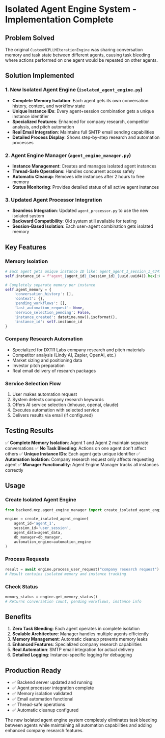 # Isolated Agent Engine System - Implementation Complete

## Problem Solved

The original `CustomMCPLLMIterationEngine` was sharing conversation memory and task state between different agents, causing task bleeding where actions performed on one agent would be repeated on other agents.

## Solution Implemented

### 1. New Isolated Agent Engine (`isolated_agent_engine.py`)

- **Complete Memory Isolation**: Each agent gets its own conversation history, context, and workflow state
- **Unique Instance IDs**: Every agent+session combination gets a unique instance identifier
- **Specialized Features**: Enhanced for company research, competitor analysis, and pitch automation
- **Real Email Integration**: Maintains full SMTP email sending capabilities
- **Detailed Process Display**: Shows step-by-step research and automation processes

### 2. Agent Engine Manager (`agent_engine_manager.py`)

- **Instance Management**: Creates and manages isolated agent instances
- **Thread-Safe Operations**: Handles concurrent access safely
- **Automatic Cleanup**: Removes idle instances after 2 hours to free memory
- **Status Monitoring**: Provides detailed status of all active agent instances

### 3. Updated Agent Processor Integration

- **Seamless Integration**: Updated `agent_processor.py` to use the new isolated system
- **Backward Compatibility**: Old system still available for testing
- **Session-Based Isolation**: Each user+agent combination gets isolated memory

## Key Features

### Memory Isolation

```python
# Each agent gets unique instance ID like: agent_agent_1_session_1_434f1458
self.instance_id = f"agent_{agent_id}_{session_id}_{uuid.uuid4().hex[:8]}"

# Completely separate memory per instance
self.agent_memory = {
    'conversation_history': [],
    'context': {},
    'pending_workflows': [],
    'last_automation_request': None,
    'service_selection_pending': False,
    'instance_created': datetime.now().isoformat(),
    'instance_id': self.instance_id
}
```

### Company Research Automation

- Specialized for DXTR Labs company research and pitch materials
- Competitor analysis (Lindy AI, Zapier, OpenAI, etc.)
- Market sizing and positioning data
- Investor pitch preparation
- Real email delivery of research packages

### Service Selection Flow

1. User makes automation request
2. System detects company research keywords
3. Offers AI service selection (inhouse, openai, claude)
4. Executes automation with selected service
5. Delivers results via email (if configured)

## Testing Results

✅ **Complete Memory Isolation**: Agent 1 and Agent 2 maintain separate conversations
✅ **No Task Bleeding**: Actions on one agent don't affect others
✅ **Unique Instance IDs**: Each agent gets unique identifier
✅ **Automation Isolation**: Company research request only affects requesting agent
✅ **Manager Functionality**: Agent Engine Manager tracks all instances correctly

## Usage

### Create Isolated Agent Engine

```python
from backend.mcp.agent_engine_manager import create_isolated_agent_engine

engine = create_isolated_agent_engine(
    agent_id='agent_1',
    session_id='user_session',
    agent_data=agent_data,
    db_manager=db_manager,
    automation_engine=automation_engine
)
```

### Process Requests

```python
result = await engine.process_user_request("company research request")
# Result contains isolated memory and instance tracking
```

### Check Status

```python
memory_status = engine.get_memory_status()
# Returns conversation count, pending workflows, instance info
```

## Benefits

1. **Zero Task Bleeding**: Each agent operates in complete isolation
2. **Scalable Architecture**: Manager handles multiple agents efficiently
3. **Memory Management**: Automatic cleanup prevents memory leaks
4. **Enhanced Features**: Specialized company research capabilities
5. **Real Automation**: SMTP email integration for actual delivery
6. **Detailed Logging**: Instance-specific logging for debugging

## Production Ready

- ✅ Backend server updated and running
- ✅ Agent processor integration complete
- ✅ Memory isolation validated
- ✅ Email automation functional
- ✅ Thread-safe operations
- ✅ Automatic cleanup configured

The new isolated agent engine system completely eliminates task bleeding between agents while maintaining all automation capabilities and adding enhanced company research features.
